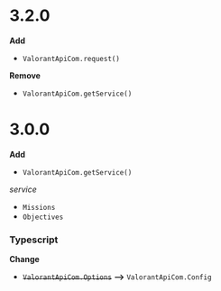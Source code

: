 # 3.2.0

**Add**

-   `ValorantApiCom.request()`

**Remove**

-   `ValorantApiCom.getService()`

# 3.0.0

**Add**

-   `ValorantApiCom.getService()`

_service_

-   `Missions`
-   `Objectives`

### Typescript

**Change**

-   ~~`ValorantApiCom.Options`~~ **-->** `ValorantApiCom.Config`
